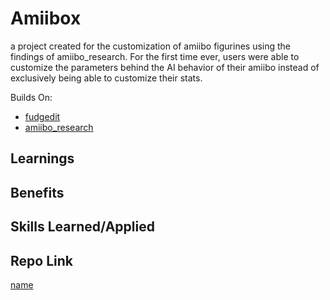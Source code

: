 # Amiibox

a project created for the customization of amiibo figurines using the findings of amiibo_research. For the first time ever, users were able to customize the parameters behind the AI behavior of their amiibo instead of exclusively being able to customize their stats.

Builds On:
- [fudgedit](./Projects/2019/fudgedit.md)
- [amiibo_research](./Projects/2019/amiibo_research.md)

## Learnings


## Benefits


## Skills Learned/Applied


## Repo Link

[name](url)